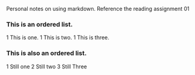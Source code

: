 Personal notes on using markdown. Reference the reading assignment 01

### This is an ordered list.

1 This is one.
1 This is two.
1 This is three.

### This is also an ordered list.
1 Still one
2 Still two
3 Still Three
